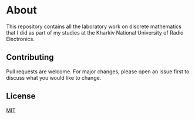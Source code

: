 # About
This repository contains all the laboratory work on discrete mathematics that I did as part of my studies at the Kharkiv National University of Radio Electronics. 

## Contributing

Pull requests are welcome. For major changes, please open an issue first
to discuss what you would like to change.

## License

[MIT](https://choosealicense.com/licenses/mit/)

